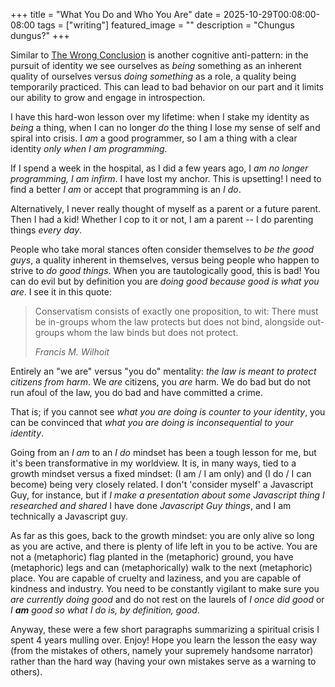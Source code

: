 +++
title = "What You Do and Who You Are"
date = 2025-10-29T00:08:00-08:00
tags = ["writing"]
featured_image = ""
description = "Chungus dungus?"
+++

Similar to [The Wrong Conclusion](../the-wrong-conclusion/) is another cognitive anti-pattern: in the pursuit of identity we see ourselves as _being_ something as an inherent quality of ourselves versus _doing something_ as a role, a quality being temporarily practiced. This can lead to bad behavior on our part and it limits our ability to grow and engage in introspection.

I have this hard-won lesson over my lifetime: when I stake my identity as _being_ a thing, when I can no longer _do_ the thing I lose my sense of self and spiral into crisis. I _am_ a good programmer, so I am a thing with a clear identity _only when I am programming_.

If I spend a week in the hospital, as I did a few years ago, I _am no longer programming, I am infirm_. I have lost my anchor. This is upsetting! I need to find a better _I am_ or accept that programming is an _I do_.

Alternatively, I never really thought of myself as a parent or a future parent. Then I had a kid! Whether I cop to it or not, I am a parent -- I do parenting things _every day_.

People who take moral stances often consider themselves to _be the good guys_, a quality inherent in themselves, versus being people who happen to strive to _do good things_. When you are tautologically good, this is bad! You can do evil but by definition you are _doing good because good is what you are_. I see it in this quote:

> Conservatism consists of exactly one proposition, to wit: There must be in-groups whom the law protects but does not bind, alongside out-groups whom the law binds but does not protect.
>
> _Francis M. Wilhoit_

Entirely an "we are" versus "you do" mentality: _the law is meant to protect citizens from harm_. We _are_ citizens, you _are_ harm. We do bad but do not run afoul of the law, you do bad and have committed a crime.

That is; if you cannot see _what you are doing is counter to your identity_, you can be convinced that _what you are doing is inconsequential to your identity_.

Going from an _I am_ to an _I do_ mindset has been a tough lesson for me, but it's been transformative in my worldview. It is, in many ways, tied to a growth mindset versus a fixed mindset: (I am / I am only) and (I do / I can become) being very closely related. I don't 'consider myself' a Javascript Guy, for instance, but if _I make a presentation about some Javascript thing I researched and shared_ I have done _Javascript Guy things_, and I am technically a Javascript guy.

As far as this goes, back to the growth mindset: you are only alive so long as you are active, and there is plenty of life left in you to be active. You are not a (metaphoric) flag planted in the (metaphoric) ground, you have (metaphoric) legs and can (metaphorically) walk to the next (metaphoric) place. You are capable of cruelty and laziness, and you are capable of kindness and industry. You need to be constantly vigilant to make sure you _are currently doing good_ and do not rest on the laurels of _I once did good_ or _I **am** good so what I do is, by definition, good_.

Anyway, these were a few short paragraphs summarizing a spiritual crisis I spent 4 years mulling over. Enjoy! Hope you learn the lesson the easy way (from the mistakes of others, namely your supremely handsome narrator) rather than the hard way (having your own mistakes serve as a warning to others).
